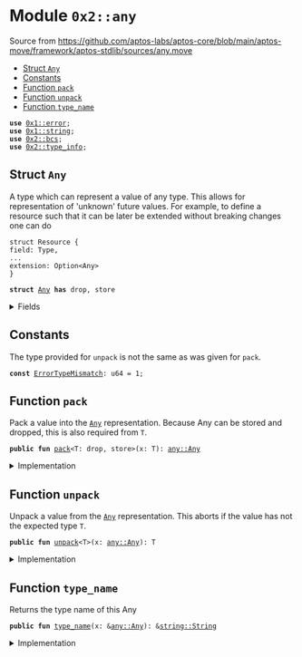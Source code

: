 
<a name="0x2_any"></a>

# Module `0x2::any`

Source from https://github.com/aptos-labs/aptos-core/blob/main/aptos-move/framework/aptos-stdlib/sources/any.move


-  [Struct `Any`](#0x2_any_Any)
-  [Constants](#@Constants_0)
-  [Function `pack`](#0x2_any_pack)
-  [Function `unpack`](#0x2_any_unpack)
-  [Function `type_name`](#0x2_any_type_name)


<pre><code><b>use</b> <a href="">0x1::error</a>;
<b>use</b> <a href="">0x1::string</a>;
<b>use</b> <a href="bcs.md#0x2_bcs">0x2::bcs</a>;
<b>use</b> <a href="type_info.md#0x2_type_info">0x2::type_info</a>;
</code></pre>



<a name="0x2_any_Any"></a>

## Struct `Any`

A type which can represent a value of any type. This allows for representation of 'unknown' future
values. For example, to define a resource such that it can be later be extended without breaking
changes one can do

```move
struct Resource {
field: Type,
...
extension: Option<Any>
}
```


<pre><code><b>struct</b> <a href="any.md#0x2_any_Any">Any</a> <b>has</b> drop, store
</code></pre>



<details>
<summary>Fields</summary>


<dl>
<dt>
<code><a href="">type_name</a>: <a href="_String">string::String</a></code>
</dt>
<dd>

</dd>
<dt>
<code>data: <a href="">vector</a>&lt;u8&gt;</code>
</dt>
<dd>

</dd>
</dl>


</details>

<a name="@Constants_0"></a>

## Constants


<a name="0x2_any_ErrorTypeMismatch"></a>

The type provided for <code>unpack</code> is not the same as was given for <code>pack</code>.


<pre><code><b>const</b> <a href="any.md#0x2_any_ErrorTypeMismatch">ErrorTypeMismatch</a>: u64 = 1;
</code></pre>



<a name="0x2_any_pack"></a>

## Function `pack`

Pack a value into the <code><a href="any.md#0x2_any_Any">Any</a></code> representation. Because Any can be stored and dropped, this is
also required from <code>T</code>.


<pre><code><b>public</b> <b>fun</b> <a href="any.md#0x2_any_pack">pack</a>&lt;T: drop, store&gt;(x: T): <a href="any.md#0x2_any_Any">any::Any</a>
</code></pre>



<details>
<summary>Implementation</summary>


<pre><code><b>public</b> <b>fun</b> <a href="any.md#0x2_any_pack">pack</a>&lt;T: drop + store&gt;(x: T): <a href="any.md#0x2_any_Any">Any</a> {
    <a href="any.md#0x2_any_Any">Any</a> {
        <a href="">type_name</a>: <a href="type_info.md#0x2_type_info_type_name">type_info::type_name</a>&lt;T&gt;(),
        data: <a href="_to_bytes">bcs::to_bytes</a>(&x)
    }
}
</code></pre>



</details>

<a name="0x2_any_unpack"></a>

## Function `unpack`

Unpack a value from the <code><a href="any.md#0x2_any_Any">Any</a></code> representation. This aborts if the value has not the expected type <code>T</code>.


<pre><code><b>public</b> <b>fun</b> <a href="any.md#0x2_any_unpack">unpack</a>&lt;T&gt;(x: <a href="any.md#0x2_any_Any">any::Any</a>): T
</code></pre>



<details>
<summary>Implementation</summary>


<pre><code><b>public</b> <b>fun</b> <a href="any.md#0x2_any_unpack">unpack</a>&lt;T&gt;(x: <a href="any.md#0x2_any_Any">Any</a>): T {
    <b>assert</b>!(<a href="type_info.md#0x2_type_info_type_name">type_info::type_name</a>&lt;T&gt;() == x.<a href="">type_name</a>, <a href="_invalid_argument">error::invalid_argument</a>(<a href="any.md#0x2_any_ErrorTypeMismatch">ErrorTypeMismatch</a>));
    bcs::from_bytes&lt;T&gt;(x.data)
}
</code></pre>



</details>

<a name="0x2_any_type_name"></a>

## Function `type_name`

Returns the type name of this Any


<pre><code><b>public</b> <b>fun</b> <a href="">type_name</a>(x: &<a href="any.md#0x2_any_Any">any::Any</a>): &<a href="_String">string::String</a>
</code></pre>



<details>
<summary>Implementation</summary>


<pre><code><b>public</b> <b>fun</b> <a href="">type_name</a>(x: &<a href="any.md#0x2_any_Any">Any</a>): &String {
    &x.<a href="">type_name</a>
}
</code></pre>



</details>

